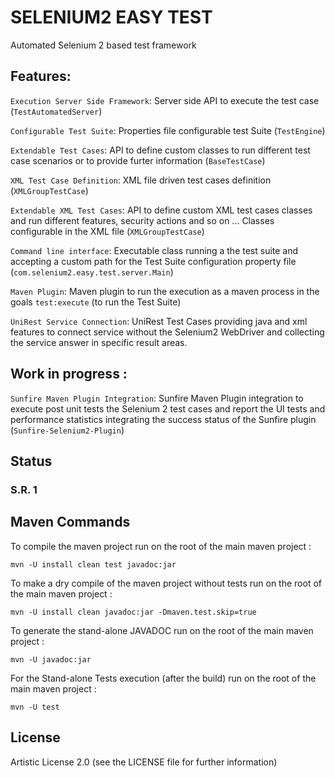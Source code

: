 # SELENIUM2 EASY TEST
Automated Selenium 2 based test framework


## Features:

`Execution Server Side Framework`: Server side API to execute the test case (`TestAutomatedServer`)

`Configurable Test Suite`: Properties file configurable test Suite (`TestEngine`)

`Extendable Test Cases`: API to define custom classes to run different test case scenarios or to provide furter information (`BaseTestCase`)

`XML Test Case Definition`: XML file driven test cases definition (`XMLGroupTestCase`)

`Extendable XML Test Cases`: API to define custom XML test cases classes and run different features, security actions and so on ... Classes configurable in the XML file (`XMLGroupTestCase`)

`Command line interface`: Executable class running a the test suite and accepting a custom path for the Test Suite configuration property file (`com.selenium2.easy.test.server.Main`)

`Maven Plugin`: Maven plugin to run the execution as a maven process in the goals `test:execute` (to run the Test Suite)

`UniRest Service Connection`: UniRest Test Cases providing java and xml features to connect service without the Selenium2 WebDriver and collecting the service answer in specific result areas.


## Work in progress :

`Sunfire Maven Plugin Integration`: Sunfire Maven Plugin integration to execute post unit tests the Selenium 2 test cases and report the UI tests and performance statistics integrating the success status of the Sunfire plugin (`Sunfire-Selenium2-Plugin`)


## Status

### S.R. 1


## Maven Commands

To compile the maven project run on the root of the main maven project :

`mvn -U install clean test javadoc:jar`

To make a dry compile of the maven project without tests run on the root of the main maven project :

`mvn -U install clean javadoc:jar -Dmaven.test.skip=true`


To generate the stand-alone JAVADOC run on the root of the main maven project :

`mvn -U javadoc:jar`

For the Stand-alone Tests execution (after the build) run on the root of the main maven project :

`mvn -U test`


## License

Artistic License 2.0 (see the LICENSE file for further information)
